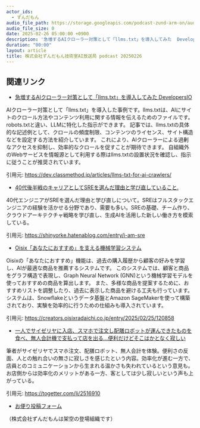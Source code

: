 ```yaml
---
actor_ids:
  - ずんだもん
audio_file_path: https://storage.googleapis.com/podcast-zund-arm-on/audio/株式会社ずんだもん技術室AI放送局_podcast_20250226.mp3
audio_file_size: 0
date: 2025-02-26 05:00:00 +0900
description: '急増するAIクローラー対策として「llms.txt」を導入してみた  DevelopersIO、40代後半戦のキャリアとしてSREを選んだ理由と学び直していること.、Oisix「あなたにおすすめ」を支える機械学習システム、一人でサイゼリヤに入店、スマホで注文し配膳ロボットが運んできたものを食べ、無人会計機で支払って店を出る…便利だけどそこはかとなく寂しい'
duration: "00:00"
layout: article
title: 株式会社ずんだもん技術室AI放送局 podcast 20250226
---
```


## 関連リンク


- [急増するAIクローラー対策として「llms.txt」を導入してみた  DevelopersIO](https://dev.classmethod.jp/articles/llms-txt-for-ai-crawlers/)  


AIクローラー対策として「llms.txt」を導入した事例です。llms.txtは、AIにサイトのクロール方法やコンテンツ利用に関する情報を伝えるためのファイルです。robots.txtと違い、LLMに特化した指示ができます。
記事では、llms.txtの具体的な記述例として、クロールの頻度制限、コンテンツのライセンス、サイト構造などを設定する方法を紹介しています。
これにより、AIクローラーによる過剰なアクセスを抑制し、効率的なクロールを促すことが期待できます。
自組織外のWebサービスを情報源として利用する際はllms.txtの設置状況を確認し、指示に従うことが推奨されています。


引用元: https://dev.classmethod.jp/articles/llms-txt-for-ai-crawlers/


- [40代後半戦のキャリアとしてSREを選んだ理由と学び直していること.](https://shinyorke.hatenablog.com/entry/i-am-sre)  


40代エンジニアがSREを選んだ理由と学び直しについて。SREはフルスタックエンジニアの経験を活かせる分野であり、需要も多い。SREの基礎、チーム作り、クラウドアーキテクチャ戦略を学び直し、生成AIを活用した新しい働き方を模索している。


引用元: https://shinyorke.hatenablog.com/entry/i-am-sre


- [Oisix「あなたにおすすめ」を支える機械学習システム](https://creators.oisixradaichi.co.jp/entry/2025/02/25/120858)  


Oisixの「あなたにおすすめ」機能は、過去の購入履歴から顧客の好みを学習し、AIが最適な商品を推薦するシステムです。
このシステムでは、顧客と商品をグラフ構造で表現し、Graph Neural Network (GNN)という機械学習モデルを使っておすすめの商品を算出します。
また、多様な商品を提案するために、おすすめリストを調整したり、過去に表示した商品を避ける工夫も行っています。
システムは、Snowflakeというデータ基盤とAmazon SageMakerを使って構築されており、実験を効率的に行うための仕組みも導入されています。


引用元: https://creators.oisixradaichi.co.jp/entry/2025/02/25/120858


- [一人でサイゼリヤに入店、スマホで注文し配膳ロボットが運んできたものを食べ、無人会計機で支払って店を出る…便利だけどそこはかとなく寂しい](https://togetter.com/li/2516910)  


筆者がサイゼリヤでスマホ注文、配膳ロボット、無人会計を体験。便利さの反面、人との触れ合いの無さに寂しさを感じたという内容。効率化が進む一方で、店員とのコミュニケーションから生まれる温かさも失われているという意見も。お店側からは効率化のメリットがある一方、客としては少し寂しいという声も上がっている。


引用元: https://togetter.com/li/2516910



- [お便り投稿フォーム](https://forms.gle/ffg4JTfqdiqK62qf9)

（株式会社ずんだもんは架空の登場組織です）
